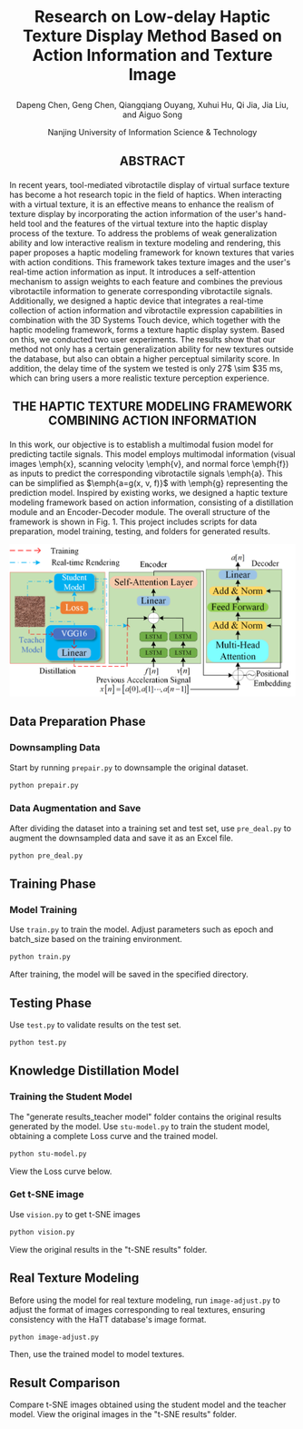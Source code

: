 #  <p align="center">Research on Low-delay Haptic Texture Display Method Based on Action Information and Texture Image</p>

 <p align="center">Dapeng Chen, Geng Chen, Qiangqiang Ouyang, Xuhui Hu, Qi Jia, Jia Liu, and Aiguo Song</p>
  <p align="center">Nanjing University of Information Science & Technology</p>

## <p align="center">ABSTRACT</p>
In recent years, tool-mediated vibrotactile display of virtual surface texture has become a hot research topic in the field of haptics. When interacting with a virtual texture, it is an effective means to enhance the realism of texture display by incorporating the action information of the user's hand-held tool and the features of the virtual texture into the haptic display process of the texture. To address the problems of weak generalization ability and low interactive realism in texture modeling and rendering, this paper proposes a haptic modeling framework for known textures that varies with action conditions. This framework takes texture images and the user's real-time action information as input. It introduces a self-attention mechanism to assign weights to each feature and combines the previous vibrotactile information to generate corresponding vibrotactile signals. Additionally, we designed a haptic device that integrates a real-time collection of action information and vibrotactile expression capabilities in combination with the 3D Systems Touch device, which together with the haptic modeling framework, forms a texture haptic display system. Based on this, we conducted two user experiments. The results show that our method not only has a certain generalization ability for new textures outside the database, but also can obtain a higher perceptual similarity score. In addition, the delay time of the system we tested is only 27$ \sim $35 ms, which can bring users a more realistic texture perception experience. 

## <p align="center">THE HAPTIC TEXTURE MODELING FRAMEWORK COMBINING ACTION INFORMATION</p>
In this work, our objective is to establish a multimodal fusion model for predicting tactile signals. This model employs multimodal information (visual images \emph{x}, scanning velocity \emph{v}, and normal force \emph{f}) as inputs to predict the corresponding vibrotactile signals \emph{a}. This can be simplified as $\emph{a=g(x, v, f)}$ with \emph{g} representing the prediction model. Inspired by existing works, we designed a haptic texture modeling framework based on action information, consisting of a distillation module and an Encoder-Decoder module. The overall structure of the framework is shown in Fig. 1.
This project includes scripts for data preparation, model training, testing, and folders for generated results.

![image](https://github.com/C-128391/Vibrotactile-Modeling/blob/main/Vibrotactile.png)

## Data Preparation Phase

### Downsampling Data

Start by running `prepair.py` to downsample the original dataset.
```bash
python prepair.py
```

### Data Augmentation and Save
After dividing the dataset into a training set and test set, use `pre_deal.py` to augment the downsampled data and save it as an Excel file.
```bash
python pre_deal.py
```

## Training Phase

### Model Training
Use `train.py` to train the model. Adjust parameters such as epoch and batch_size based on the training environment.

```bash
python train.py
```
After training, the model will be saved in the specified directory.

## Testing Phase
Use `test.py` to validate results on the test set.
```bash
python test.py
```

## Knowledge Distillation Model
### Training the Student Model
The "generate results_teacher model" folder contains the original results generated by the model.
Use `stu-model.py` to train the student model, obtaining a complete Loss curve and the trained model.

```bash
python stu-model.py
```
View the Loss curve below.

### Get t-SNE image
Use `vision.py` to get t-SNE images
```bash
python vision.py
```
View the original results in the "t-SNE results" folder.


## Real Texture Modeling
Before using the model for real texture modeling, run `image-adjust.py` to adjust the format of images corresponding to real textures, ensuring consistency with the HaTT database's image format.

```bash
python image-adjust.py
```
Then, use the trained model to model textures.

## Result Comparison
Compare t-SNE images obtained using the student model and the teacher model. View the original images in the "t-SNE results" folder.
